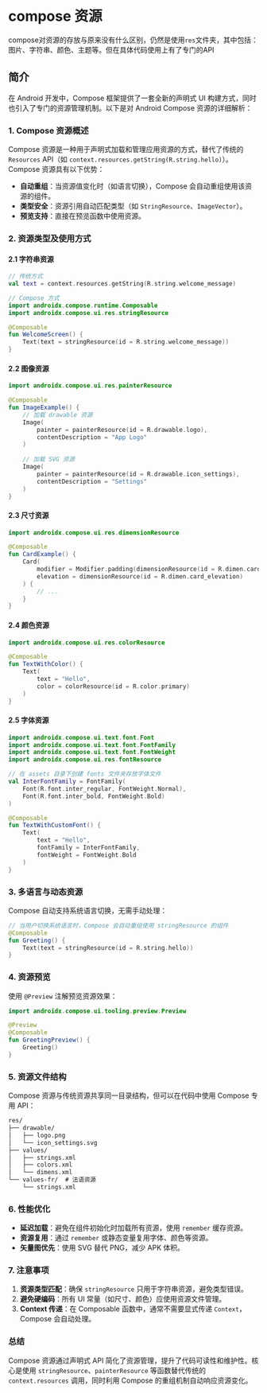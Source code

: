 # compose 资源

compose对资源的存放与原来没有什么区别，仍然是使用`res`文件夹，其中包括：图片、字符串、颜色、主题等。但在具体代码使用上有了专门的API

## 简介

在 Android 开发中，Compose 框架提供了一套全新的声明式 UI 构建方式，同时也引入了专门的资源管理机制。以下是对 Android Compose 资源的详细解析：

### **1. Compose 资源概述**

Compose 资源是一种用于声明式加载和管理应用资源的方式，替代了传统的 `Resources` API（如 `context.resources.getString(R.string.hello)`）。Compose 资源具有以下优势：

- **自动重组**：当资源值变化时（如语言切换），Compose 会自动重组使用该资源的组件。
- **类型安全**：资源引用自动匹配类型（如 `StringResource`、`ImageVector`）。
- **预览支持**：直接在预览函数中使用资源。

### **2. 资源类型及使用方式**

#### **2.1 字符串资源**

```kotlin
// 传统方式
val text = context.resources.getString(R.string.welcome_message)

// Compose 方式
import androidx.compose.runtime.Composable
import androidx.compose.ui.res.stringResource

@Composable
fun WelcomeScreen() {
    Text(text = stringResource(id = R.string.welcome_message))
}
```

#### **2.2 图像资源**

```kotlin
import androidx.compose.ui.res.painterResource

@Composable
fun ImageExample() {
    // 加载 drawable 资源
    Image(
        painter = painterResource(id = R.drawable.logo),
        contentDescription = "App Logo"
    )
    
    // 加载 SVG 资源
    Image(
        painter = painterResource(id = R.drawable.icon_settings),
        contentDescription = "Settings"
    )
}
```

#### **2.3 尺寸资源**

```kotlin
import androidx.compose.ui.res.dimensionResource

@Composable
fun CardExample() {
    Card(
        modifier = Modifier.padding(dimensionResource(id = R.dimen.card_margin)),
        elevation = dimensionResource(id = R.dimen.card_elevation)
    ) {
        // ...
    }
}
```

#### **2.4 颜色资源**

```kotlin
import androidx.compose.ui.res.colorResource

@Composable
fun TextWithColor() {
    Text(
        text = "Hello",
        color = colorResource(id = R.color.primary)
    )
}
```

#### **2.5 字体资源**

```kotlin
import androidx.compose.ui.text.font.Font
import androidx.compose.ui.text.font.FontFamily
import androidx.compose.ui.text.font.FontWeight
import androidx.compose.ui.res.fontResource

// 在 assets 目录下创建 fonts 文件夹存放字体文件
val InterFontFamily = FontFamily(
    Font(R.font.inter_regular, FontWeight.Normal),
    Font(R.font.inter_bold, FontWeight.Bold)
)

@Composable
fun TextWithCustomFont() {
    Text(
        text = "Hello",
        fontFamily = InterFontFamily,
        fontWeight = FontWeight.Bold
    )
}
```

### **3. 多语言与动态资源**

Compose 自动支持系统语言切换，无需手动处理：

```kotlin
// 当用户切换系统语言时，Compose 会自动重组使用 stringResource 的组件
@Composable
fun Greeting() {
    Text(text = stringResource(id = R.string.hello))
}
```

### **4. 资源预览**

使用 `@Preview` 注解预览资源效果：

```kotlin
import androidx.compose.ui.tooling.preview.Preview

@Preview
@Composable
fun GreetingPreview() {
    Greeting()
}
```

### **5. 资源文件结构**

Compose 资源与传统资源共享同一目录结构，但可以在代码中使用 Compose 专用 API：

```txt
res/
├── drawable/
│   ├── logo.png
│   └── icon_settings.svg
├── values/
│   ├── strings.xml
│   ├── colors.xml
│   └── dimens.xml
└── values-fr/  # 法语资源
    └── strings.xml
```

### **6. 性能优化**

- **延迟加载**：避免在组件初始化时加载所有资源，使用 `remember` 缓存资源。
- **资源复用**：通过 `remember` 或静态变量复用字体、颜色等资源。
- **矢量图优先**：使用 SVG 替代 PNG，减少 APK 体积。

### **7. 注意事项**

1. **资源类型匹配**：确保 `stringResource` 只用于字符串资源，避免类型错误。
2. **避免硬编码**：所有 UI 常量（如尺寸、颜色）应使用资源文件管理。
3. **Context 传递**：在 Composable 函数中，通常不需要显式传递 `Context`，Compose 会自动处理。

### **总结**

Compose 资源通过声明式 API 简化了资源管理，提升了代码可读性和维护性。核心是使用 `stringResource`、`painterResource` 等函数替代传统的 `context.resources` 调用，同时利用 Compose 的重组机制自动响应资源变化。
